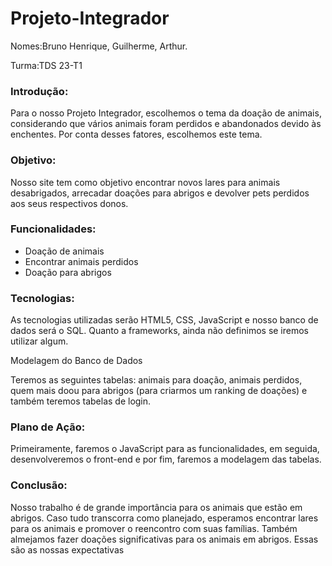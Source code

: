 # Projeto-Integrador

Nomes:Bruno Henrique, Guilherme, Arthur.

Turma:TDS 23-T1

### Introdução:

Para o nosso Projeto Integrador, escolhemos o tema da doação de animais, considerando que vários animais foram perdidos e abandonados devido às enchentes.
Por conta desses fatores, escolhemos este tema.

### Objetivo:

Nosso site tem como objetivo encontrar novos lares para animais desabrigados, arrecadar doações para abrigos e devolver pets perdidos aos seus respectivos donos.

### Funcionalidades:

- Doação de animais
- Encontrar animais perdidos
- Doação para abrigos

### Tecnologias:

As tecnologias utilizadas serão HTML5, CSS, JavaScript e nosso banco de dados será o SQL. Quanto a frameworks, ainda não definimos se iremos utilizar algum.

Modelagem do Banco de Dados

Teremos as seguintes tabelas: animais para doação, animais perdidos, quem mais doou para abrigos (para criarmos um ranking de doações) e também teremos tabelas de login.

### Plano de Ação:

Primeiramente, faremos o JavaScript para as funcionalidades, em seguida, desenvolveremos o front-end e por fim, faremos a modelagem das tabelas.

### Conclusão:

Nosso trabalho é de grande importância para os animais que estão em abrigos. Caso tudo transcorra como planejado, esperamos encontrar lares para os animais e promover o reencontro com suas famílias.
Também almejamos fazer doações significativas para os animais em abrigos. Essas são as nossas expectativas
